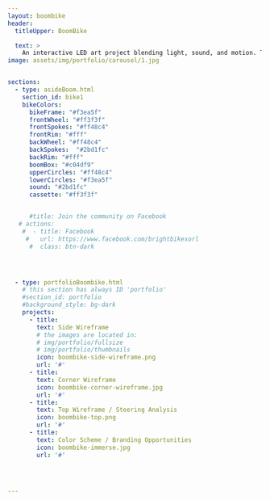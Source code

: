 ```yaml
---
layout: boombike
header:
  titleUpper: BoomBike

  text: >
    An interactive LED art project blending light, sound, and motion. The BoomBike will be designed and built by the team that created the BrightBikes Pixel 1600 bike and the BrightBikes Neon bike as well as many other projects exhibited at community events throughout Central Florida.
image: assets/img/portfolio/carousel/1.jpg


sections:
  - type: asideBoom.html
    section_id: bike1
    bikeColors:
      bikeFrame: "#f3ea5f"
      frontWheel: "#ff3f3f"
      frontSpokes: "#ff48c4"
      frontRim: "#fff"
      backWheel: "#ff48c4"
      backSpokes:  "#2bd1fc"
      backRim: "#fff"
      boomBox: "#c04df9"
      upperCircles: "#ff48c4"
      lowerCircles: "#f3ea5f"
      sound: "#2bd1fc"
      cassette: "#ff3f3f"


      #title: Join the community on Facebook
   # actions:
    #  - title: Facebook
     #   url: https://www.facebook.com/brightbikesorl
      #  class: btn-dark




  - type: portfolioBoombike.html
    # this section has always ID 'portfolio'
    #section_id: portfolio
    #background_style: bg-dark
    projects:
      - title:
        text: Side Wireframe
        # the images are located in:
        # img/portfolio/fullsize
        # img/portfolio/thumbnails
        icon: boombike-side-wireframe.png
        url: '#'
      - title:
        text: Corner Wireframe
        icon: boombike-corner-wireframe.jpg
        url: '#'
      - title:
        text: Top Wireframe / Steering Analysis
        icon: boombike-top.png
        url: '#'
      - title:
        text: Color Scheme / Branding Opportunities
        icon: boombike-immerse.jpg
        url: '#'




---
```

